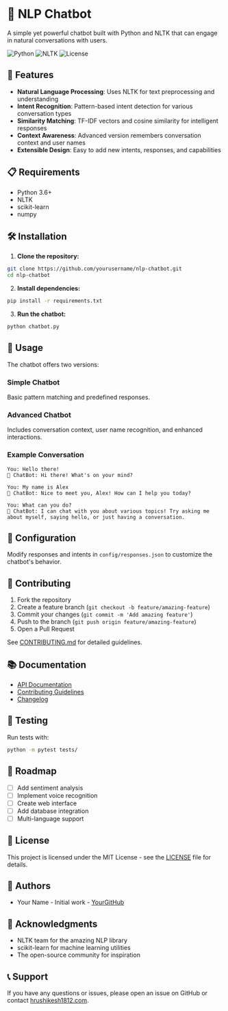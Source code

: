 # 🤖 NLP Chatbot

A simple yet powerful chatbot built with Python and NLTK that can engage in natural conversations with users.

![Python](https://img.shields.io/badge/python-v3.6+-blue.svg)
![NLTK](https://img.shields.io/badge/nltk-latest-green.svg)
![License](https://img.shields.io/badge/license-MIT-blue.svg)

## 🚀 Features

- **Natural Language Processing**: Uses NLTK for text preprocessing and understanding
- **Intent Recognition**: Pattern-based intent detection for various conversation types
- **Similarity Matching**: TF-IDF vectors and cosine similarity for intelligent responses
- **Context Awareness**: Advanced version remembers conversation context and user names
- **Extensible Design**: Easy to add new intents, responses, and capabilities

## 📋 Requirements

- Python 3.6+
- NLTK
- scikit-learn
- numpy

## 🛠️ Installation

1. **Clone the repository:**
```bash
git clone https://github.com/yourusername/nlp-chatbot.git
cd nlp-chatbot
```

2. **Install dependencies:**
```bash
pip install -r requirements.txt
```

3. **Run the chatbot:**
```bash
python chatbot.py
```

## 💬 Usage

The chatbot offers two versions:

### Simple Chatbot
Basic pattern matching and predefined responses.

### Advanced Chatbot
Includes conversation context, user name recognition, and enhanced interactions.

### Example Conversation
```
You: Hello there!
🤖 ChatBot: Hi there! What's on your mind?

You: My name is Alex
🤖 ChatBot: Nice to meet you, Alex! How can I help you today?

You: What can you do?
🤖 ChatBot: I can chat with you about various topics! Try asking me about myself, saying hello, or just having a conversation.
```

## 🔧 Configuration

Modify responses and intents in `config/responses.json` to customize the chatbot's behavior.

## 🤝 Contributing

1. Fork the repository
2. Create a feature branch (`git checkout -b feature/amazing-feature`)
3. Commit your changes (`git commit -m 'Add amazing feature'`)
4. Push to the branch (`git push origin feature/amazing-feature`)
5. Open a Pull Request

See [CONTRIBUTING.md](docs/CONTRIBUTING.md) for detailed guidelines.

## 📚 Documentation

- [API Documentation](docs/API.md)
- [Contributing Guidelines](docs/CONTRIBUTING.md)
- [Changelog](docs/CHANGELOG.md)

## 🧪 Testing

Run tests with:
```bash
python -m pytest tests/
```

## 🎯 Roadmap

- [ ] Add sentiment analysis
- [ ] Implement voice recognition
- [ ] Create web interface
- [ ] Add database integration
- [ ] Multi-language support

## 📄 License

This project is licensed under the MIT License - see the [LICENSE](LICENSE) file for details.

## 👥 Authors

- Your Name - Initial work - [YourGitHub](https://github.com/Hrushi1812)

## 🙏 Acknowledgments

- NLTK team for the amazing NLP library
- scikit-learn for machine learning utilities
- The open-source community for inspiration

## 📞 Support

If you have any questions or issues, please open an issue on GitHub or contact [hrushikesh1812.com](mailto:hrushikesh1812@gmail.com).
